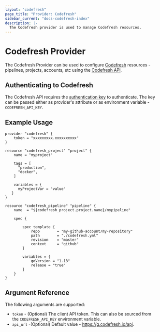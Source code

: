 ```yaml
---
layout: "codefresh"
page_title: "Provider: Codefresh"
sidebar_current: "docs-codefresh-index"
description: |-
  The Codefresh provider is used to manage Codefresh resources.
---
```


# Codefresh Provider

The Codefresh Provider can be used to configure [Codefresh](https://codefresh.io/) resources - pipelines, projects, accounts, etc using the [Codefresh API](https://codefresh.io/docs/docs/integrations/codefresh-api/).

## Authenticating to Codefresh

The Codefresh API requires the [authentication key](https://codefresh.io/docs/docs/integrations/codefresh-api/#authentication-instructions) to authenticate.
The key can be passed either as provider's attribute or as environment variable - `CODEFRESH_API_KEY`.

## Example Usage

```hcl
provider "codefresh" {
    token = "xxxxxxxxx.xxxxxxxxxx"
}

resource "codefresh_project" "project" {
    name = "myproject"

    tags = [
      "production",
      "docker",
    ]

    variables = {
      myProjectVar = "value"
   }
}

resource "codefresh_pipeline" "pipeline" {
    name  = "${codefresh_project.project.name}/mypipeline"

    spec {

        spec_template {
            repo        = "my-github-account/my-repository"
            path        = "./codefresh.yml"
            revision    = "master"
            context     = "github"
        }

        variables = {
            goVersion = "1.13"
            release = "true"
        }
    }
}
```

## Argument Reference

The following arguments are supported:

- `token` - (Optional) The client API token. This can also be sourced from the `CODEFRESH_API_KEY` environment variable.
- `api_url` -(Optional) Default value - https://g.codefresh.io/api.